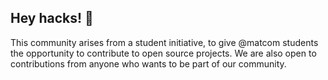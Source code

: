 ## Hey hacks! 👋

This community arises from a student initiative, to give @matcom students the opportunity to contribute to open source projects. We are also open to contributions from anyone who wants to be part of our community.  
